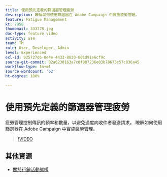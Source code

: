 ```yaml
---
title: 使用預先定義的篩選器管理疲勞
description: 瞭解如何使用篩選器在 Adobe Campaign 中實施疲勞管理。
feature: Fatigue Management
kt: 7958
thumbnail: 333778.jpg
doc-type: feature video
activity: use
team: TM
role: User, Developer, Admin
level: Experienced
exl-id: 925727d6-0e4e-4433-8830-001d91e6cf9c
source-git-commit: 02a6238163a7c8f887236e03b78673c57c836a45
workflow-type: tm+mt
source-wordcount: '62'
ht-degree: 100%

---
```


# 使用預先定義的篩選器管理疲勞

疲勞管理控制傳訊的頻率和數量，以避免過度向收件者發送請求。 瞭解如何使用篩選器在 Adobe Campaign 中實施疲勞管理。

>[!VIDEO](https://video.tv.adobe.com/v/333778?quality=12)

## 其他資源

* [關於行銷活動態樣](https://experienceleague.adobe.com/docs/campaign-classic/using/orchestrating-campaigns/campaign-optimization/about-campaign-typologies.html?lang=zh-Hant)
